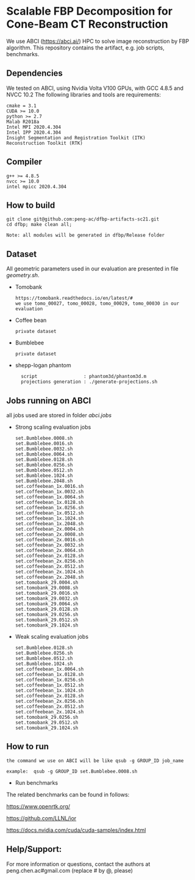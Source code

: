 # Scalable FBP Decomposition for Cone-Beam CT Reconstruction
We use ABCI (https://abci.ai/) HPC to solve image reconstruction by FBP algorithm.
This repository contains the artifact, e.g. job scripts, benchmarks.

## Dependencies
We tested on ABCI, using Nvidia Volta V100 GPUs, with GCC 4.8.5 and NVCC 10.2
The following libraries and tools are requirements:

    cmake = 3.1
    CUDA >= 10.0
    python >= 2.7
    Malab R2018a
    Intel MPI 2020.4.304
    Intel IPP 2020.4.304
    Insight Segmentation and Registration Toolkit (ITK)
    Reconstruction Toolkit (RTK)

## Compiler

    g++ >= 4.8.5
    nvcc >= 10.0
    intel mpicc 2020.4.304


## How to build
    git clone git@github.com:peng-ac/dfbp-artifacts-sc21.git
    cd dfbp; make clean all;

    Note: all modules will be generated in dfbp/Release folder


## Dataset

All geometric parameters used in our evaluation are presented in file *geometry.sh*.

-  Tomobank

       https://tomobank.readthedocs.io/en/latest/#
       we use tomo_00027, tomo_00028, tomo_00029, tomo_00030 in our evaluation

- Coffee bean

      private dataset

- Bumblebee

      private dataset

- shepp-logan phantom

		script                 : phantom3d/phantom3d.m
		projections generation : ./generate-projections.sh

## Jobs running on ABCI
all jobs used are stored in folder *abci.jobs*

- Strong scaling evaluation jobs

      set.Bumblebee.0008.sh
      set.Bumblebee.0016.sh
      set.Bumblebee.0032.sh
      set.Bumblebee.0064.sh
      set.Bumblebee.0128.sh
      set.Bumblebee.0256.sh
      set.Bumblebee.0512.sh
      set.Bumblebee.1024.sh
      set.Bumblebee.2048.sh
      set.coffeebean_1x.0016.sh
      set.coffeebean_1x.0032.sh
      set.coffeebean_1x.0064.sh
      set.coffeebean_1x.0128.sh
      set.coffeebean_1x.0256.sh
      set.coffeebean_1x.0512.sh
      set.coffeebean_1x.1024.sh
      set.coffeebean_1x.2048.sh
      set.coffeebean_2x.0004.sh
      set.coffeebean_2x.0008.sh
      set.coffeebean_2x.0016.sh
      set.coffeebean_2x.0032.sh
      set.coffeebean_2x.0064.sh
      set.coffeebean_2x.0128.sh
      set.coffeebean_2x.0256.sh
      set.coffeebean_2x.0512.sh
      set.coffeebean_2x.1024.sh
      set.coffeebean_2x.2048.sh
      set.tomobank_29.0004.sh
      set.tomobank_29.0008.sh
      set.tomobank_29.0016.sh
      set.tomobank_29.0032.sh
      set.tomobank_29.0064.sh
      set.tomobank_29.0128.sh
      set.tomobank_29.0256.sh
      set.tomobank_29.0512.sh
      set.tomobank_29.1024.sh

- Weak scaling evaluation jobs

      set.Bumblebee.0128.sh
      set.Bumblebee.0256.sh
      set.Bumblebee.0512.sh
      set.Bumblebee.1024.sh
      set.coffeebean_1x.0064.sh
      set.coffeebean_1x.0128.sh
      set.coffeebean_1x.0256.sh
      set.coffeebean_1x.0512.sh
      set.coffeebean_1x.1024.sh
      set.coffeebean_2x.0128.sh
      set.coffeebean_2x.0256.sh
      set.coffeebean_2x.0512.sh
      set.coffeebean_2x.1024.sh
      set.tomobank_29.0256.sh
      set.tomobank_29.0512.sh
      set.tomobank_29.1024.sh

## How to run
    the command we use on ABCI will be like qsub -g GROUP_ID job_name

    example:  qsub -g GROUP_ID set.Bumblebee.0008.sh




- Run benchmarks

The related benchmarks can be found in follows:

https://www.openrtk.org/

https://github.com/LLNL/ior

https://docs.nvidia.com/cuda/cuda-samples/index.html




## Help/Support:
For more information or questions, contact the authors at peng.chen.ac#gmail.com (replace # by @, please)
